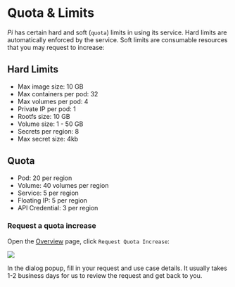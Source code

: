 # Quota & Limits
 
_Pi_ has certain hard and soft (`quota`) limits in using its service. Hard limits are automatically enforced by the service. Soft limits are consumable resources that you may request to increase:

## Hard Limits
- Max image size: 10 GB
- Max containers per pod: 32
- Max volumes per pod: 4
- Private IP per pod: 1
- Rootfs size: 10 GB
- Volume size: 1 - 50 GB
- Secrets per region: 8
- Max secret size: 4kb

## Quota
- Pod: 20 per region
- Volume: 40 volumes per region
- Service: 5 per region
- Floating IP: 5 per region
- API Credential: 3 per region

### Request a quota increase

Open the [Overview](https://console.hyper.sh/overview/) page, click `Request Quota Increase`:

![](https://trello-attachments.s3.amazonaws.com/5700ea0da7030dcf7485ed70/57ac415d5c5774e392d184a5/54e79f48f900bc73590d58964c80cd92/quota.png)

In the dialog popup, fill in your request and use case details. It usually takes 1-2 business days for us to review the request and get back to you.
